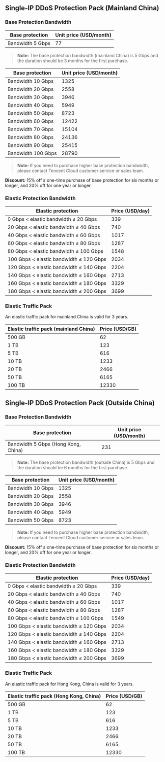 ﻿## **Single-IP DDoS Protection Pack (Mainland China)**
### Base Protection Bandwidth
| Base protection | Unit price (USD/month) |
|-|-|
| Bandwidth 5 Gbps |77|
>**Note:**
> The base protection bandwidth (mainland China) is 5 Gbps and the duration should be 3 months for the first purchase.

| Base protection | Unit price (USD/month) |
|-|-|
| Bandwidth 10 Gbps|1325|
| Bandwidth 20 Gbps|2558|
| Bandwidth 30 Gbps|3946|
| Bandwidth 40 Gbps|5949|
| Bandwidth 50 Gbps|8723|
| Bandwidth 60 Gbps|12422|
| Bandwidth 70 Gbps|15104|
| Bandwidth 80 Gbps|24136|
| Bandwidth 90 Gbps|25415|
| Bandwidth 100 Gbps|28790|

>**Note:**
>If you need to purchase higher base protection bandwidth, please contact Tencent Cloud customer service or sales team.

**Discount:** 15% off a one-time purchase of base protection for six months or longer, and 20% off for one year or longer.

### Elastic Protection Bandwidth
| Elastic protection | Price (USD/day) |
|---------|---------|
| 0 Gbps < elastic bandwidth ≤ 20 Gbps | 339 |
| 20 Gbps < elastic bandwidth ≤ 40 Gbps | 740 |
| 40 Gbps < elastic bandwidth ≤ 60 Gbps |1017 |
| 60 Gbps < elastic bandwidth ≤ 80 Gbps |1287 |
| 80 Gbps < elastic bandwidth ≤ 100 Gbps |1548|
| 100 Gbps < elastic bandwidth ≤ 120 Gbps |2034 |
| 120 Gbps < elastic bandwidth ≤ 140 Gbps |2204 |
|140 Gbps < elastic bandwidth ≤ 160 Gbps| 2713|
| 160 Gbps < elastic bandwidth ≤ 180 Gbps | 3329 |
| 180 Gbps < elastic bandwidth ≤ 200 Gbps| 3699|


### Elastic Traffic Pack
An elastic traffic pack for mainland China is valid for 3 years.

| Elastic traffic pack (mainland China) | Price (USD/GB) |
|--|-|
|500 GB|62|
|1 TB|123|
|5 TB|616|
|10 TB|1233|
|20 TB|2466|
|50 TB|6165|
|100 TB|12330|

## **Single-IP DDoS Protection Pack (Outside China)**
### Base Protection Bandwidth

| Base protection | Unit price (USD/month) |
|-|-|
| Bandwidth 5 Gbps (Hong Kong, China)|231|


>**Note:**
> The base protection bandwidth (outside China) is 5 Gbps and the duration should be 6 months for the first purchase.

| Base protection | Unit price (USD/month) |
|-|-|
| Bandwidth 10 Gbps|1325|
| Bandwidth 20 Gbps|2558|
| Bandwidth 30 Gbps|3946|
| Bandwidth 40 Gbps|5949|
| Bandwidth 50 Gbps|8723|
>**Note:**
>If you need to purchase higher base protection bandwidth, please contact Tencent Cloud customer service or sales team.

**Discount:** 15% off a one-time purchase of base protection for six months or longer, and 20% off for one year or longer.
### Elastic Protection Bandwidth
| Elastic protection | Price (USD/day) |
|---------|---------|
| 0 Gbps < elastic bandwidth ≤ 20 Gbps | 339 |
| 20 Gbps < elastic bandwidth ≤ 40 Gbps | 740 |
| 40 Gbps < elastic bandwidth ≤ 60 Gbps |1017 |
| 60 Gbps < elastic bandwidth ≤ 80 Gbps |1287 |
| 80 Gbps < elastic bandwidth ≤ 100 Gbps |1549|
| 100 Gbps < elastic bandwidth ≤ 120 Gbps |2034 |
| 120 Gbps < elastic bandwidth ≤ 140 Gbps |2204 |
| 140 Gbps < elastic bandwidth ≤ 160 Gbps |2713|
| 160 Gbps < elastic bandwidth ≤ 180 Gbps |3329 |
| 180 Gbps < elastic bandwidth ≤ 200 Gbps|3699 |


### Elastic Traffic Pack

An elastic traffic pack for Hong Kong, China is valid for 3 years.

| Elastic traffic pack (Hong Kong, China) | Price (USD/GB) |
|--|-|
|500 GB|62|
|1 TB|123|
|5 TB|616|
|10 TB|1233|
|20 TB|2466|
|50 TB|6165|
|100 TB|12330|
